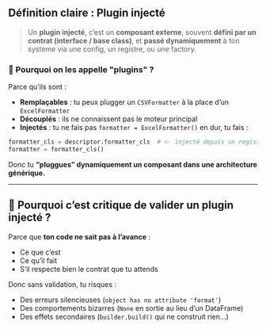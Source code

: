 ## Définition claire : **Plugin injecté**

> Un **plugin injecté**, c’est un **composant externe**, souvent **défini par un contrat (interface / base class)**, et **passé dynamiquement** à ton système via une config, un registre, ou une factory.

### 🎯 Pourquoi on les appelle "plugins" ?

Parce qu’ils sont :

- **Remplaçables** : tu peux plugger un `CSVFormatter` à la place d’un `ExcelFormatter`
- **Découplés** : ils ne connaissent pas le moteur principal
- **Injectés** : tu ne fais pas `formatter = ExcelFormatter()` en dur, tu fais :

``` python
formatter_cls = descriptor.formatter_cls  # <- injecté depuis un registre
formatter = formatter_cls()
```

Donc tu **“pluggues” dynamiquement un composant dans une architecture générique.**

---
## 🤯 Pourquoi c’est critique de valider un plugin injecté ?

Parce que **ton code ne sait pas à l’avance** :

- Ce que c’est
- Ce qu’il fait
- S’il respecte bien le contrat que tu attends

Donc sans validation, tu risques :

- Des erreurs silencieuses (`object has no attribute 'format'`)
- Des comportements bizarres (`None` en sortie au lieu d’un DataFrame)
- Des effets secondaires (`builder.build()` qui ne construit rien...)

